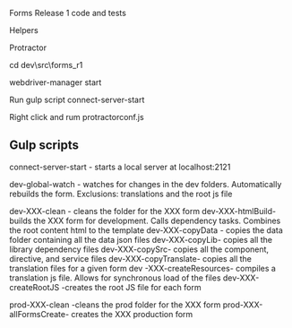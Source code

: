 Forms Release 1 code and tests

Helpers

Protractor

cd dev\src\forms_r1

webdriver-manager start

Run gulp script connect-server-start

Right click and rum protractorconf.js





Gulp scripts
-----------

connect-server-start - starts a local server at localhost:2121

dev-global-watch - watches for changes in the dev folders. Automatically rebuilds the form. Exclusions: translations and the root js file

dev-XXX-clean - cleans the folder for the XXX form
dev-XXX-htmlBuild- builds the XXX form for development. Calls dependency tasks. Combines the root content html to the template
dev-XXX-copyData - copies the data folder containing all the data json files
dev-XXX-copyLib- copies all the library dependency files
dev-XXX-copySrc- copies all the component, directive, and service files
dev-XXX-copyTranslate- copies all the translation files for a given form
dev -XXX-createResources- compiles a translation js file. Allows for synchronous load of the files
dev-XXX-createRootJS -creates the root JS file for each form



prod-XXX-clean -cleans the prod folder for the XXX form
prod-XXX-allFormsCreate- creates the XXX production form
